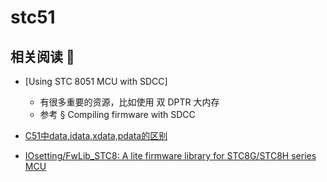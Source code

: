 # stc51

## 相关阅读 📖

- [Using STC 8051 MCU with SDCC]
  - 有很多重要的资源，比如使用 双 DPTR 大内存
  - 参考 § Compiling firmware with SDCC

- [C51中data,idata,xdata,pdata的区别](https://blog.csdn.net/Wang20122013/article/details/122661172)
- [IOsetting/FwLib_STC8: A lite firmware library for STC8G/STC8H series MCU](https://github.com/IOsetting/FwLib_STC8)

